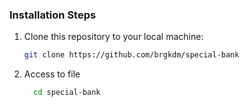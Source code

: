 ### Installation Steps

1. Clone this repository to your local machine:

   ```bash
   git clone https://github.com/brgkdm/special-bank
   ```
2. Access to file   
   ```bash
     cd special-bank
